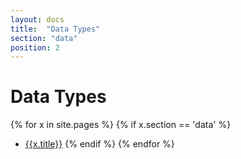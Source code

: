 ```yaml
---
layout: docs
title:  "Data Types"
section: "data"
position: 2
---
```

# Data Types

{% for x in site.pages %}
  {% if x.section == 'data' %}
- [{{x.title}}]({{site.baseurl}}{{x.url}})
  {% endif %}
{% endfor %}
